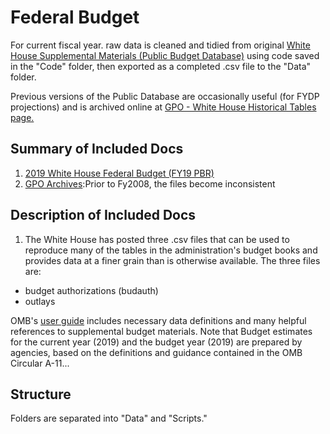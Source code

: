 # Federal Budget
For current fiscal year. raw data is cleaned and tidied from original [White House Supplemental Materials (Public Budget Database)](https://www.whitehouse.gov/omb/supplemental-materials/) using code saved in the "Code" folder, then exported as a completed .csv file to the "Data" folder. 

Previous versions of the Public Database are occasionally useful (for FYDP projections) and is archived online at [GPO - White House Historical Tables page.](https://www.gpo.gov/fdsys/browse/collection.action?collectionCode=BUDGET&browsePath=Fiscal+Year+2019&isCollapsed=true&leafLevelBrowse=false&isDocumentResults=true&ycord=86) 

## Summary of Included Docs
1. [2019 White House Federal Budget (FY19 PBR)](https://www.whitehouse.gov/omb/supplemental-materials/)
2. [GPO Archives](https://www.gpo.gov/fdsys/browse/collection.action?collectionCode=BUDGET&browsePath=Fiscal+Year+2019&isCollapsed=true&leafLevelBrowse=false&isDocumentResults=true&ycord=86):Prior to Fy2008, the files become inconsistent


## Description of Included Docs
1. The White House has posted three .csv files that can be used to reproduce many of the tables in the administration's budget books and provides data at a finer grain than is otherwise available. The three files are:

* budget authorizations (budauth)
* outlays

OMB's [user guide](https://www.whitehouse.gov/wp-content/uploads/2018/02/db_guide-fy2019.pdf) includes necessary data definitions and many helpful references to supplemental budget materials. Note that Budget estimates for the current year (2019) and the budget year (2019) are prepared by agencies, based on the definitions and guidance contained in the OMB Circular A-11...

## Structure
Folders are separated into "Data" and "Scripts." 